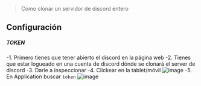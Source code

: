 > Como clonar un servidor de discord entero


## Configuración

##### **TOKEN**

-1. Primero tienes que tener abierto el discord en la página web
-2. Tienes que estar logueado en una cuenta de discord dónde se clonará el server de discord
-3. Darle a inspeccionar
-4. Clickear en la tablet/móvil ![image](https://user-images.githubusercontent.com/87767165/178582435-e76aefcd-4b87-449b-bd25-7c206b051b04.png)
-5. En Application buscar `token` ![image](https://user-images.githubusercontent.com/87767165/178582661-7815b4ba-bdd7-4d08-ac90-a4b844af30f1.png)
